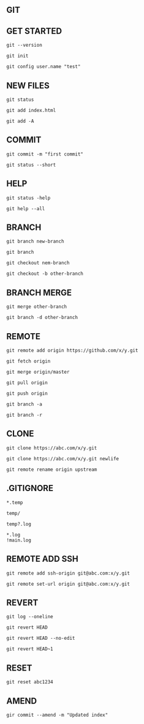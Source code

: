 ## GIT

## GET STARTED
```git
git --version

git init

git config user.name "test"

```
## NEW FILES
````git
git status

git add index.html

git add -A 
````

## COMMIT
````git
git commit -m "first commit"

git status --short
````
## HELP

```git
git status -help

git help --all
```

## BRANCH

```git
git branch new-branch

git branch

git checkout nem-branch

git checkout -b other-branch
```

## BRANCH MERGE
````git
git merge other-branch

git branch -d other-branch
````

## REMOTE 
````git
git remote add origin https://github.com/x/y.git

git fetch origin

git merge origin/master

git pull origin

git push origin

git branch -a

git branch -r
````

## CLONE

````git
git clone https://abc.com/x/y.git

git clone https://abc.com/x/y.git newlife

git remote rename origin upstream
````

## .GITIGNORE

```git
*.temp

temp/

temp?.log

*.log
!main.log
```

## REMOTE ADD SSH
```git
git remote add ssh-origin git@abc.com:x/y.git

git remote set-url origin git@abc.com:x/y.git
```

## REVERT
```git
git log --oneline

git revert HEAD

git revert HEAD --no-edit

git revert HEAD~1
```

## RESET
```git
git reset abc1234
```
## AMEND
```git
gir commit --amend -m "Updated index"
```

